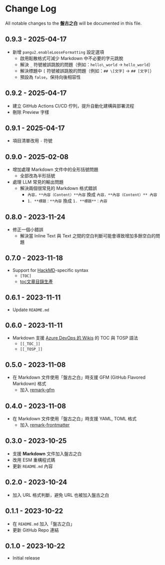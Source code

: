 # Change Log

All notable changes to the **盤古之白** will be documented in this file.

## 0.9.3 - 2025-04-17

* 新增 `pangu2.enableLooseFormatting` 設定選項
  * 啟用鬆散格式可減少 Markdown 中不必要的字元跳脫
  * 解決 `_` 符號被誤跳脫的問題（例如：`hello\_world` → `hello_world`）
  * 解決標題中 `[` 符號被誤跳脫的問題（例如：`## \[文字]` → `## [文字]`）
  * 預設為 `false`，保持向後相容性

## 0.9.2 - 2025-04-17

* 建立 GitHub Actions CI/CD 佇列，提升自動化建構與部署流程
* 刪除 Preview 字樣

## 0.9.1 - 2025-04-17

* 項目清單改用 `-` 符號

## 0.9.0 - 2025-02-08

* 增加處理 Markdown 文件中的全形括號問題
  * 全部改為半形括號
* 處理 LLM 常見的輸出問題
  * 解決兩個很常見的 Markdown 格式錯誤
    * `內容，**內容（Content）**內容` 換成 `內容，**內容（Content）** 內容`
    * `1. **標題：**內容` 換成 `1. **標題**：內容`

## 0.8.0 - 2023-11-24

* 修正一個小錯誤
  * 解決當 Inline Text 與 Text 之間的空白判斷可能會導致增加多餘空白的問題

## 0.7.0 - 2023-11-18

* Support for [HackMD](https://hackmd.io/)-specific syntax
  * `[TOC]`
  * [toc文章目錄生產](https://hackmd.io/@chiaoshin369/Shinbook/https%3A%2F%2Fhackmd.io%2F%40chiaoshin369%2Fhackmd#toc%E6%96%87%E7%AB%A0%E7%9B%AE%E9%8C%84%E7%94%9F%E7%94%A2)

## 0.6.1 - 2023-11-11

* Update `README.md`

## 0.6.0 - 2023-11-11

* Markdown 支援 [Azure DevOps 的 Wikis](https://learn.microsoft.com/en-us/azure/devops/project/wiki/wiki-markdown-guidance?view=azure-devops&WT.mc_id=DT-MVP-4015686#table-of-contents-toc-for-wiki-pages) 的 TOC 與 TOSP 語法
  * `[[_TOC_]]`
  * `[[_TOSP_]]`

## 0.5.0 - 2023-11-08

* 在 Markdown 文件使用「盤古之白」時支援 GFM (GitHub Flavored Markdown) 格式
  * 加入 [remark-gfm](https://www.npmjs.com/package/remark-gfm)

## 0.4.0 - 2023-11-08

* 在 Markdown 文件使用「盤古之白」時支援 YAML, TOML 格式
  * 加入 [remark-frontmatter](https://www.npmjs.com/package/remark-frontmatter)

## 0.3.0 - 2023-10-25

* 支援 **Markdown** 文件加入盤古之白
* 改用 ESM 重構程式碼
* 更新 `README.md` 內容

## 0.2.0 - 2023-10-24

* 加入 URL 格式判斷，避免 URL 也被加入盤古之白

## 0.1.1 - 2023-10-22

* 在 `README.md` 加入「盤古之白」
* 更新 GitHub Repo 連結

## 0.1.0 - 2023-10-22

* Initial release
